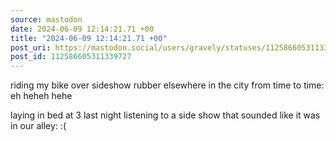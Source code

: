 ```yaml
---
source: mastodon
date: 2024-06-09 12:14:21.71 +00
title: "2024-06-09 12:14:21.71 +00"
post_uri: https://mastodon.social/users/gravely/statuses/112586605311339727
post_id: 112586605311339727
---
```

riding my bike over sideshow rubber elsewhere in the city from time to time: eh heheh hehe

laying in bed at 3 last night listening to a side show that sounded like it was in our alley: :(


